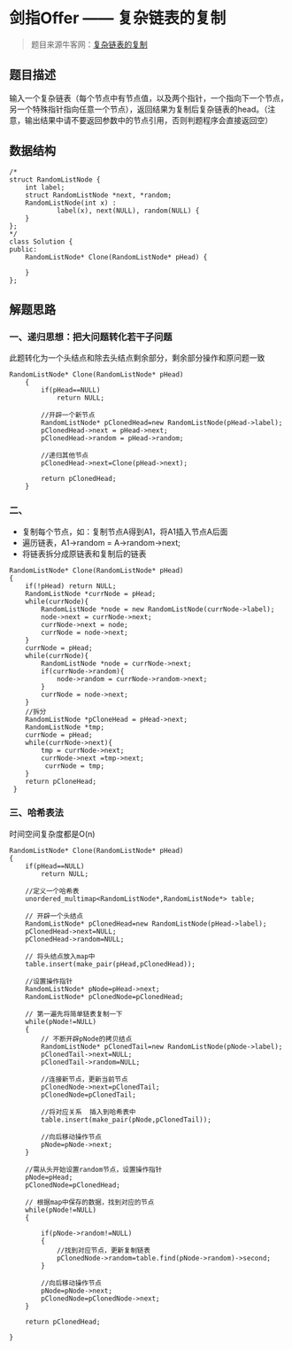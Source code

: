 # 剑指Offer —— 复杂链表的复制
> 题目来源牛客网：[复杂链表的复制](https://www.nowcoder.com/practice/f836b2c43afc4b35ad6adc41ec941dba?tpId=13&tqId=11178&tPage=2&rp=2&ru=/ta/coding-interviews&qru=/ta/coding-interviews/question-ranking)

## 题目描述
输入一个复杂链表（每个节点中有节点值，以及两个指针，一个指向下一个节点，另一个特殊指针指向任意一个节点），返回结果为复制后复杂链表的head。（注意，输出结果中请不要返回参数中的节点引用，否则判题程序会直接返回空）

## 数据结构

```
/*
struct RandomListNode {
    int label;
    struct RandomListNode *next, *random;
    RandomListNode(int x) :
            label(x), next(NULL), random(NULL) {
    }
};
*/
class Solution {
public:
    RandomListNode* Clone(RandomListNode* pHead) {
    
    }
};
```

## 解题思路
### 一、递归思想：把大问题转化若干子问题
此题转化为一个头结点和除去头结点剩余部分，剩余部分操作和原问题一致

```
RandomListNode* Clone(RandomListNode* pHead)
    {
        if(pHead==NULL)
            return NULL;
         
        //开辟一个新节点
        RandomListNode* pClonedHead=new RandomListNode(pHead->label);
        pClonedHead->next = pHead->next;
        pClonedHead->random = pHead->random;
         
        //递归其他节点
        pClonedHead->next=Clone(pHead->next);
         
        return pClonedHead;
    }
```
### 二、
* 复制每个节点，如：复制节点A得到A1，将A1插入节点A后面
* 遍历链表，A1->random = A->random->next;
* 将链表拆分成原链表和复制后的链表

```
RandomListNode* Clone(RandomListNode* pHead)
{
    if(!pHead) return NULL;
    RandomListNode *currNode = pHead;
    while(currNode){
        RandomListNode *node = new RandomListNode(currNode->label);
        node->next = currNode->next;
        currNode->next = node;
        currNode = node->next;
    }
    currNode = pHead;
    while(currNode){
        RandomListNode *node = currNode->next;
        if(currNode->random){                
            node->random = currNode->random->next;
        }
        currNode = node->next;
    }
    //拆分
    RandomListNode *pCloneHead = pHead->next;
    RandomListNode *tmp;
    currNode = pHead;
    while(currNode->next){
        tmp = currNode->next;
        currNode->next =tmp->next;
         currNode = tmp;
    }
    return pCloneHead;
 }
```
### 三、哈希表法
时间空间复杂度都是O(n)

```
RandomListNode* Clone(RandomListNode* pHead)
{
    if(pHead==NULL)
        return NULL;
         
    //定义一个哈希表
    unordered_multimap<RandomListNode*,RandomListNode*> table;
         
    // 开辟一个头结点
    RandomListNode* pClonedHead=new RandomListNode(pHead->label);
    pClonedHead->next=NULL;
    pClonedHead->random=NULL;
         
    // 将头结点放入map中
    table.insert(make_pair(pHead,pClonedHead));
         
    //设置操作指针
    RandomListNode* pNode=pHead->next;
    RandomListNode* pClonedNode=pClonedHead;
         
    // 第一遍先将简单链表复制一下
    while(pNode!=NULL)
    {
        // 不断开辟pNode的拷贝结点
        RandomListNode* pClonedTail=new RandomListNode(pNode->label);
        pClonedTail->next=NULL;
        pClonedTail->random=NULL;
             
        //连接新节点，更新当前节点
        pClonedNode->next=pClonedTail;
        pClonedNode=pClonedTail;
             
        //将对应关系  插入到哈希表中
        table.insert(make_pair(pNode,pClonedTail));
             
        //向后移动操作节点
        pNode=pNode->next;
    }
         
    //需从头开始设置random节点，设置操作指针
    pNode=pHead;
    pClonedNode=pClonedHead;
         
    // 根据map中保存的数据，找到对应的节点
    while(pNode!=NULL)
    {
             
        if(pNode->random!=NULL)
        {
            //找到对应节点，更新复制链表
            pClonedNode->random=table.find(pNode->random)->second;
        }
             
        //向后移动操作节点
        pNode=pNode->next;
        pClonedNode=pClonedNode->next;
    }
         
    return pClonedHead;
         
}
```

